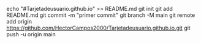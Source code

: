 echo "#Tarjetadeusuario.github.io" >> README.md 
git init 
git add README.md 
git commit -m "primer commit" 
git branch -M main 
git remote add origin https://github.com/HectorCampos2000/Tarjetadeusuario.github.io.git
 git push -u origin main
